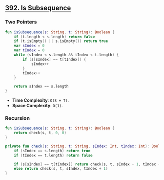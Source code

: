 ## [392. Is Subsequence](https://leetcode.com/problems/is-subsequence/)

### Two Pointers
```kotlin
fun isSubsequence(s: String, t: String): Boolean {
    if (t.length < s.length) return false
    if (t.isEmpty() || s.isEmpty()) return true
    var sIndex = 0
    var tIndex = 0
    while (sIndex < s.length && tIndex < t.length) {
        if (s[sIndex] == t[tIndex]) {
            sIndex++
        }
        tIndex++
    }

    return sIndex == s.length
}
```

* **Time Complexity**: `O(S + T)`.
* **Space Complexity**: `O(1)`.

### Recursion
```kotlin
fun isSubsequence(s: String, t: String): Boolean {
    return check(s, t, 0, 0)
}

private fun check(s: String, t: String, sIndex: Int, tIndex: Int): Boolean {
    if (sIndex == s.length) return true
    if (tIndex == t.length) return false

    if (s[sIndex] == t[tIndex]) return check(s, t, sIndex + 1, tIndex + 1)
    else return check(s, t, sIndex, tIndex + 1)
}
```